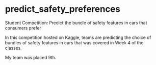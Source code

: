 # predict_safety_preferences
Student Competition: Predict the bundle of safety features in cars that consumers prefer

In this competition hosted on Kaggle, teams are predicting the choice of bundles of safety features in cars that was covered in Week 4 of the classes.

My team was placed 9th. 
